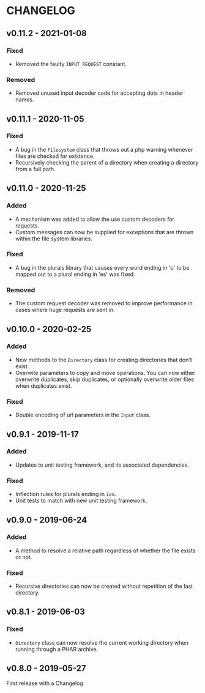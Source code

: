 CHANGELOG
==========
## v0.11.2 - 2021-01-08
### Fixed
- Removed the faulty `INPUT_REQUEST` constant.

### Removed
- Removed unused input decoder code for accepting dots in header names.


## v0.11.1 - 2020-11-05
### Fixed
- A bug in the `Filesystem` class that throws out a php warning whenever files are checked for existence.
- Recursively checking the parent of a directory when creating a directory from a full path.

## v0.11.0 - 2020-11-25
### Added
- A mechanism was added to allow the use custom decoders for requests.
- Custom messages can now be supplied for exceptions that are thrown within the file system libraries.

### Fixed
- A bug in the plurals library that causes every word ending in 'o' to be mapped out to a plural ending in 'es' was fixed.

### Removed
- The custom request decoder was removed to improve performance in cases where huge requests are sent in.

## v0.10.0 - 2020-02-25
### Added
- New methods to the `Directory` class for creating directories that don't exist.
- Overwite parameters to copy and move operations. You can now either overwrite duplicates, skip duplicates, or optionally overwrite older files when duplicates exist.

### Fixed
- Double encoding of url parameters in the `Input` class.

## v0.9.1 - 2019-11-17
### Added
- Updates to unit testing framework, and its associated dependencies.

### Fixed
- Inflection rules for plurals ending in `ion`.
- Unit tests to match with new unit testing framework.


## v0.9.0 - 2019-06-24
### Added
- A method to resolve a relative path regardless of whether the file exists or not.

### Fixed
- Recursive directories can now be created without repetition of the last directory.

## v0.8.1 - 2019-06-03
### Fixed
- `Directory` class can now resolve the current working directory when running through a PHAR archive.


## v0.8.0 - 2019-05-27

First release with a Changelog